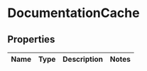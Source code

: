 
# DocumentationCache

## Properties
Name | Type | Description | Notes
------------ | ------------- | ------------- | -------------




